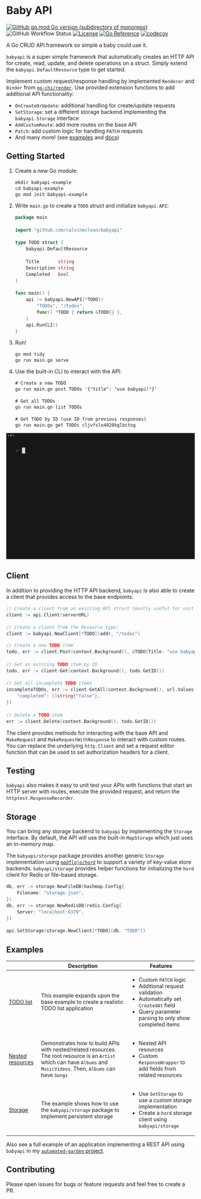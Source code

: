 # Baby API
[![GitHub go.mod Go version (subdirectory of monorepo)](https://img.shields.io/github/go-mod/go-version/calvinmclean/babyapi?filename=go.mod)](https://github.com/calvinmclean/babyapi/blob/main/go.mod)
![GitHub Workflow Status](https://img.shields.io/github/actions/workflow/status/calvinmclean/babyapi/main.yml?branch=main)
[![License](https://img.shields.io/github/license/calvinmclean/babyapi)](https://github.com/calvinmclean/babyapi/blob/main/LICENSE)
[![Go Reference](https://pkg.go.dev/badge/github.com/calvinmclean/babyapi.svg)](https://pkg.go.dev/github.com/calvinmclean/babyapi)
[![codecov](https://codecov.io/gh/calvinmclean/babyapi/graph/badge.svg?token=BCVPF745D8)](https://codecov.io/gh/calvinmclean/babyapi)

A Go CRUD API framework so simple a baby could use it.

`babyapi` is a super simple framework that automatically creates an HTTP API for create, read, update, and delete operations on a struct. Simply extend the `babyapi.DefaultResource` type to get started.

Implement custom request/response handling by implemented `Renderer` and `Binder` from [`go-chi/render`](https://github.com/go-chi/render). Use provided extension functions to add additional API functionality:
  - `OnCreateOrUpdate`: additional handling for create/update requests
  - `SetStorage`: set a different storage backend implementing the `babyapi.Storage` interface
  - `AddCustomRoute`: add more routes on the base API 
  - `Patch`: add custom logic for handling `PATCH` requests
  - And many more! (see [examples](https://github.com/calvinmclean/babyapi/tree/main/examples) and [docs](https://pkg.go.dev/github.com/calvinmclean/babyapi))


## Getting Started

1. Create a new Go module:
    ```shell
    mkdir babyapi-example
    cd babyapi-example
    go mod init babyapi-example
    ```
2. Write `main.go` to create a `TODO` struct and initialize `babyapi.API`:
    ```go
    package main

    import "github.com/calvinmclean/babyapi"

    type TODO struct {
        babyapi.DefaultResource

        Title       string
        Description string
        Completed   bool
    }

    func main() {
        api := babyapi.NewAPI[*TODO](
            "TODOs", "/todos",
            func() *TODO { return &TODO{} },
        )
        api.RunCLI()
    }
    ```
3. Run!
    ```shell
    go mod tidy
    go run main.go serve
    ```
4. Use the built-in CLI to interact with the API:
    ```shell
    # Create a new TODO
    go run main.go post TODOs '{"title": "use babyapi!"}'

    # Get all TODOs
    go run main.go list TODOs

    # Get TODO by ID (use ID from previous responses)
    go run main.go get TODOs cljvfslo4020kglbctog
    ```

<img alt="Simple Example" src="examples/simple/simple.gif" width="600" />


## Client

In addition to providing the HTTP API backend, `babyapi` is also able to create a client that provides access to the base endpoints:

```go
// Create a client from an existing API struct (mostly useful for unit testing):
client := api.Client(serverURL)

// Create a client from the Resource type:
client := babyapi.NewClient[*TODO](addr, "/todos")
```

```go
// Create a new TODO item
todo, err := client.Post(context.Background(), &TODO{Title: "use babyapi!"})

// Get an existing TODO item by ID
todo, err := client.Get(context.Background(), todo.GetID())

// Get all incomplete TODO items
incompleteTODOs, err := client.GetAll(context.Background(), url.Values{
    "completed": []string{"false"},
})

// Delete a TODO item
err := client.Delete(context.Background(), todo.GetID())
```
 
The client provides methods for interacting with the base API and `MakeRequest` and `MakeRequestWithResponse` to interact with custom routes. You can replace the underlying `http.Client` and set a request editor function that can be used to set authorization headers for a client.


## Testing

`babyapi` also makes it easy to unit test your APIs with functions that start an HTTP server with routes, execute the provided request, and return the `httptest.ResponseRecorder`.


## Storage

You can bring any storage backend to `babyapi` by implementing the `Storage` interface. By default, the API will use the built-in `MapStorage` which just uses an in-memory map.

The `babyapi/storage` package provides another generic `Storage` implementation using [`madflojo/hord`](https://github.com/madflojo/hord) to support a variety of key-value store backends. `babyapi/storage` provides helper functions for initializing the `hord` client for Redis or file-based storage.

```go
db, err := storage.NewFileDB(hashmap.Config{
    Filename: "storage.json",
})
db, err := storage.NewRedisDB(redis.Config{
    Server: "localhost:6379",
})

api.SetStorage(storage.NewClient[*TODO](db, "TODO"))
```


## Examples

|                                        | Description                                                                                                                                                               | Features                                                                                                                                                                              |
| -------------------------------------- | ------------------------------------------------------------------------------------------------------------------------------------------------------------------------- | ------------------------------------------------------------------------------------------------------------------------------------------------------------------------------------- |
| [TODO list](./examples/todo/)          | This example expands upon the base example to create a realistic TODO list application                                                                                    | <ul><li>Custom `PATCH` logic</li><li>Additional request validation</li><li>Automatically set `CreatedAt` field</li><li>Query parameter parsing to only show completed items</li></ul> |
| [Nested resources](./examples/nested/) | Demonstrates how to build APIs with nested/related resources. The root resource is an `Artist` which can have `Albums` and `MusicVideos`. Then, `Albums` can have `Songs` | <ul><li>Nested API resources</li><li>Custom `ResponseWrapper` to add fields from related resources</li></ul>                                                                          |
| [Storage](./examples/storage/)         | The example shows how to use the `babyapi/storage` package to implement persistent storage                                                                                | <ul><li>Use `SetStorage` to use a custom storage implementation</li><li>Create a `hord` storage client using `babyapi/storage`</li></ul>                                              |

Also see a full example of an application implementing a REST API using `babyapi` in my [`automated-garden` project](https://github.com/calvinmclean/automated-garden/tree/main/garden-app).


## Contributing

Please open issues for bugs or feature requests and feel free to create a PR.
